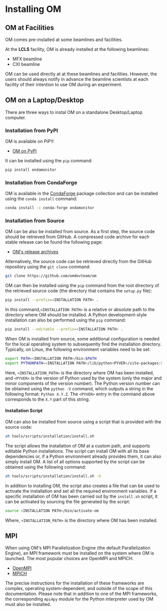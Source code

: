 # Installing OM


## OM at Facilities

OM comes pre-installed at some beamlines and facilities.

At the **LCLS** facility, OM is already installed at the following beamlines:

  - MFX beamline
  - CXI beamline

OM can be used directly at at these beamlines and facilities. However, the users
should always notify in advance the beamline scientists at each facility of their
intention to use OM during an experiment.


## OM on a Laptop/Desktop

There are three ways to instal OM on a standalone Desktop/Laptop computer.

### Installation from PyPI

OM is available on PiPY:

* [OM on PyPI](https://fill.in.url) 

It can be installed using the `pip` command:

``` bash
pip install ondamonitor
```

### Installation from CondaForge

OM is available in the [CondaForge](https://conda-forge.org) package collection and can
be installed using the `conda install` command:

``` bash
conda install -c conda-forge ondamonitor
```

### Installation from Source

OM can be also be installed from source. As a first step, the source code should be
retrieved from GitHub. A compressed code archive for each stable release can be found
the following page:

* [OM's release archives](https://github.com/omdevteam/om-internal/releases)

Alternatively, the source code can be retrieved directly from the GitHub repository
using the `git clone` command:

``` bash
git clone https://github.com/omdevteam/om
```

OM can then be installed using the `pip` command from the root directory of the
retrieved source code (the directory that contains the `setup.py` file):

``` bash
pip install --prefix=<INSTALLATION PATH> .
```

In this command,`<INSTALLATION PATH>` is a relative or absolute path to the directory
where OM should be installed. A Python development-style installation can also be
performed using the `pip` command:

``` bash
pip install --editable --prefix=<INSTALLATION PATH> .
```

When OM is installed from source, some additional configuration is needed for the local 
operating system to subsequently find the installation directory. Typically, on Linux,
the following environment variables need to be set:

``` bash
export PATH=<INSTALLATION PATH>/bin:$PATH
export PYTHONPATH=<INSTALLATION PATH>/lib/python<PYVER>/site-packages:$PYTHONPATH
```

Here, `<INSTALLATION_PATH>` is the directory where OM has been installed, and `<PYVER>`
is the version of Python used by the system (only the major and minor components of the
version number). The Python version number can be obtained using the `python -V`
command, which outputs a string in the following format: `Python X.Y.Z`. The `<PYVER>`
entry in the command above corresponds to the `X.Y` part of this string.


#### Installation Script

OM can also be installed from source using a script that is provided with the source
code:

``` bash
sh tools/scripts/installation/install.sh
```

The script allows the installation of OM at a custom path, and supports editable Python
installations. The script can install OM with all its base dependencies or, if a Python
environment already provides them, it can also simply install OM. A list of all
options supported by the script can be obtained using the following command:

``` bash
sh tools/scripts/installation/install.sh -h
```

In addition to installing OM, the script also creates a file that can be used to
activate the installation and set all the required environment variables. If a specific
installation of OM has been carried out by the `install.sh` script, it can be
activated by sourcing the file generated by the script:

``` bash
source <INSTALLATION PATH>/bin/activate-om
```

Where, `<INSTALLATION_PATH>` is the directory where OM has been installed.

## MPI

When using OM's MPI Parallelization Engine (the default Parallelization Engine), an MPI
framework must be installed on the system where OM is launched. The most popular
choices are OpenMPI and MPICH.

* [OpenMPI](https://www.open-mpi.org)
* [MPICH](https://www.mpich.org)

The precise instructions for the installation of these frameworks are complex,
operating system-dependent, and outside of the scope of this documentation. Please
note that in addition to one of the MPI frameworks, the corresponding `mpi4py` module
for the Python interpreter used by OM must also be installed.








